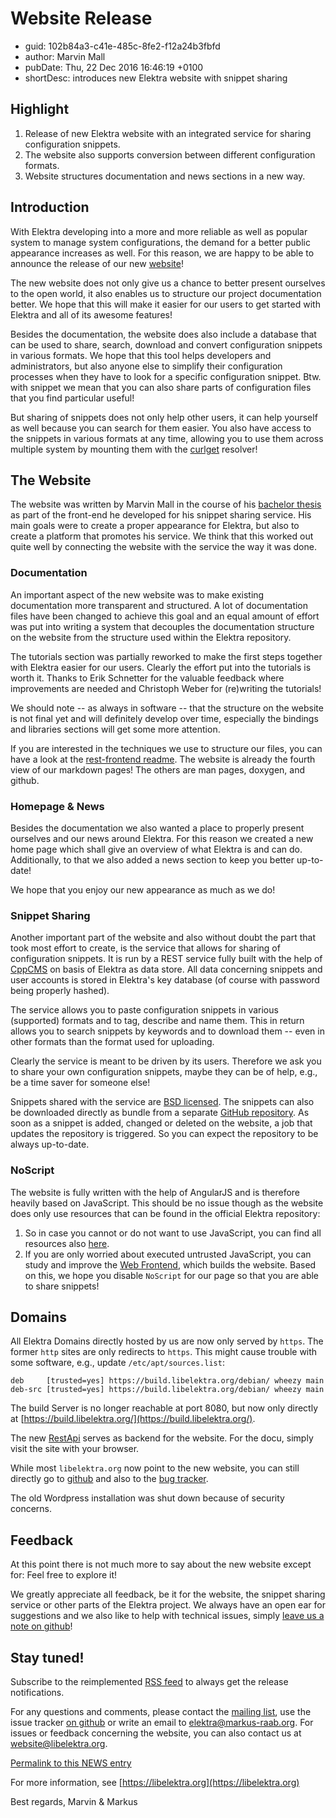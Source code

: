# Website Release #

- guid: 102b84a3-c41e-485c-8fe2-f12a24b3fbfd
- author: Marvin Mall
- pubDate: Thu, 22 Dec 2016 16:46:19 +0100
- shortDesc: introduces new Elektra website with snippet sharing

## Highlight ##

1. Release of new Elektra website with an integrated service for
   sharing configuration snippets.
2. The website also supports conversion between different
   configuration formats.
3. Website structures documentation and news sections in a new way.

## Introduction ##

With Elektra developing into a more and more reliable as well as
popular system to manage system configurations, the demand for a
better public appearance increases as well. For this reason, we
are happy to be able to announce the release of our new
[website](https://www.libelektra.org)!

The new website does not only give us a chance to better present
ourselves to the open world, it also enables us to structure our
project documentation better. We hope that this will make it easier
for our users to get started with Elektra and all of its awesome
features!

Besides the documentation, the website does also include a database
that can be used to share, search, download and convert configuration
snippets in various formats. We hope that this tool helps developers
and administrators, but also anyone else to simplify their
configuration processes when they have to look for a specific
configuration snippet. Btw. with snippet we mean that you can
also share parts of configuration files that you find particular
useful!

But sharing of snippets does not only help other users, it can help
yourself as well because you can search for them easier. You also
have access to the snippets in various formats at any time, allowing
you to use them across multiple system by mounting them with the
[curlget](https://tree.libelektra.org/src/plugins/curlget) resolver!

## The Website ##

The website was written by Marvin Mall in the course of his
[bachelor thesis](http://www.libelektra.org/ftp/elektra/mall2016rest.pdf)
as part of the front-end he developed for his snippet sharing service.
His main goals were to create a proper appearance for Elektra, but
also to create a platform that promotes his service. We think that
this worked out quite well by connecting the website with the service
the way it was done.

### Documentation ###

An important aspect of the new website was to make existing documentation
more transparent and structured. A lot of documentation files have been
changed to achieve this goal and an equal amount of effort was put into
writing a system that decouples the documentation structure on the
website from the structure used within the Elektra repository.

The tutorials section was partially reworked to make the first steps
together with Elektra easier for our users. Clearly the effort put into
the tutorials is worth it. Thanks to Erik Schnetter for the valuable
feedback where improvements are needed and Christoph Weber for (re)writing
the tutorials!

We should note -- as always in software -- that the structure on the website
is not final yet and will definitely develop over time, especially the
bindings and libraries sections will get some more attention.

If you are interested in the techniques we use to structure our files,
you can have a look at the
[rest-frontend readme](https://blob.libelektra.org/src/tools/rest-frontend/README.md).
The website is already the fourth view of our markdown pages!
The others are man pages, doxygen, and github.

### Homepage & News ###

Besides the documentation we also wanted a place to properly present
ourselves and our news around Elektra. For this reason we created a new
home page which shall give an overview of what Elektra is and can do.
Additionally, to that we also added a news section to keep you better
up-to-date!

We hope that you enjoy our new appearance as much as we do!

### Snippet Sharing ###

Another important part of the website and also without doubt the part
that took most effort to create, is the service that allows for sharing
of configuration snippets. It is run by a REST service fully built with
the help of [CppCMS](http://cppcms.com/) on basis of Elektra as
data store. All data concerning snippets and user accounts is stored
in Elektra's key database (of course with password being properly hashed).

The service allows you to paste configuration snippets in various (supported)
formats and to tag, describe and name them. This in return allows you to
search snippets by keywords and to download them -- even in other formats than
the format used for uploading.

Clearly the service is meant to be driven by its users. Therefore we ask
you to share your own configuration snippets, maybe they can be of help, e.g.,
be a time saver for someone else!

Snippets shared with the service are
[BSD licensed](https://www.libelektra.org/devgettingstarted/license).
The snippets can also be downloaded directly as bundle from a separate
[GitHub repository](https://github.com/ElektraInitiative/snippets).
As soon as a snippet is added, changed or deleted on the website, a job
that updates the repository is triggered. So you can expect the repository
to be always up-to-date.

### NoScript ###

The website is fully written with the help of AngularJS and is therefore
heavily based on JavaScript. This should be no issue though as the
website does only use resources that can be found in the official Elektra
repository:

1. So in case you cannot or do not want to use JavaScript, you
   can find all resources also [here](https://git.libelektra.org).
2. If you are only worried about executed untrusted JavaScript,
   you can study and improve the
   [Web Frontend](tree.libelektra.org/src/tools/rest-frontend),
   which builds the website.
   Based on this, we hope you disable `NoScript` for our page
   so that you are able to share snippets!

## Domains ##

All Elektra Domains directly hosted by us are now only served by `https`.
The former `http` sites are only redirects to `https`. This might cause
trouble with some software, e.g., update `/etc/apt/sources.list`:

    deb     [trusted=yes] https://build.libelektra.org/debian/ wheezy main
    deb-src [trusted=yes] https://build.libelektra.org/debian/ wheezy main

The build Server is no longer reachable at port 8080, but now only directly at
[https://build.libelektra.org/](https://build.libelektra.org/).

The new [RestApi](https://restapi.libelektra.org) serves as backend
for the website. For the docu, simply visit the site with your browser.

While most `libelektra.org` now point to the new website, you can still
directly go to [github](https://git.libelektra.org) and also to the
[bug tracker](https://bugs.libelektra.org).

The old Wordpress installation was shut down because of security concerns.

## Feedback ##

At this point there is not much more to say about the new website except for:
Feel free to explore it!

We greatly appreciate all feedback, be it for the website, the snippet sharing
service or other parts of the Elektra project. We always have an open ear
for suggestions and we also like to help with technical issues, simply
[leave us a note on github](https://bugs.libelektra.org)!

## Stay tuned! ##

Subscribe to the reimplemented
[RSS feed](https://www.libelektra.org/news/feed.rss)
to always get the release notifications.

For any questions and comments, please contact the
[mailing list](https://lists.sourceforge.net/lists/listinfo/registry-list),
use the issue tracker [on github](https://bugs.libelektra.org)
or write an email to elektra@markus-raab.org.
For issues or feedback concerning the website, you can also
contact us at website@libelektra.org.

[Permalink to this NEWS entry](https://www.libelektra.org/news/website-release.html)

For more information, see [https://libelektra.org](https://libelektra.org)

Best regards,
Marvin & Markus

